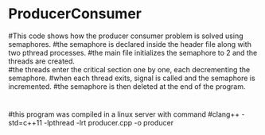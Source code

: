 # ProducerConsumer
#This code shows how the producer consumer problem is solved using semaphores. 
#the semaphore is declared inside the header file along with two pthread processes. 
#the main file initializes the semaphore to 2 and the threads are created.  
#the threads enter the critical section one by one, each decrementing the semaphore. 
#when each thread exits, signal is called and the semaphore is incremented. 
#the semaphore is then deleted at the end of the program.
#
#
#this program was compiled in a linux server with command 
#clang++ -std=c++11 -lpthread -lrt  producer.cpp -o producer 

